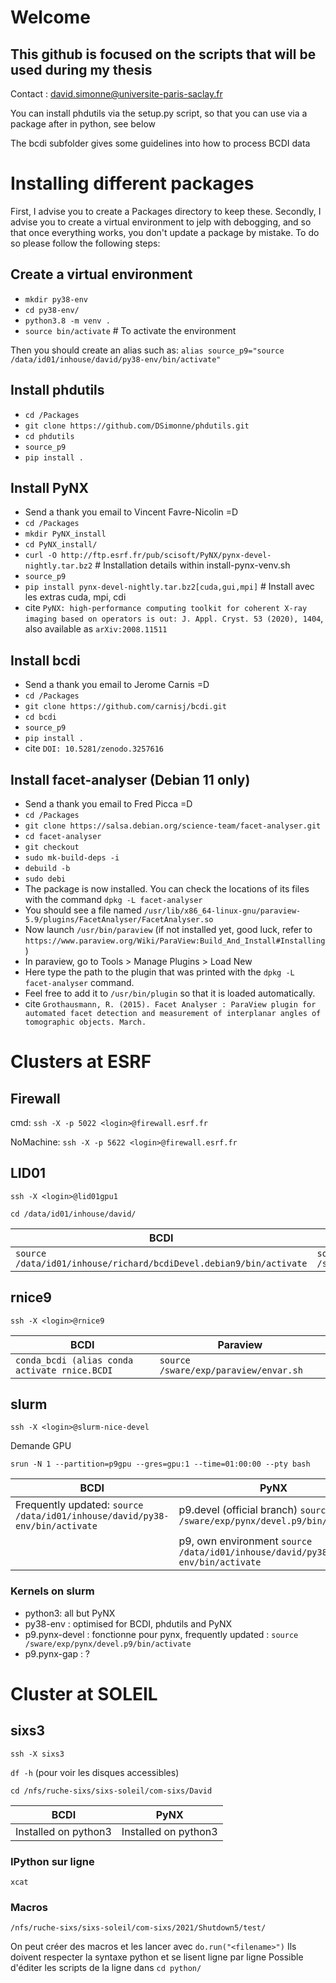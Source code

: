 # Welcome 

## This github is focused on the scripts that will be used during my thesis

Contact : david.simonne@universite-paris-saclay.fr

You can install phdutils via the setup.py script, so that you can use via a package after in python, see below

The bcdi subfolder gives some guidelines into how to process BCDI data

# Installing different packages

First, I advise you to create a Packages directory to keep these.
Secondly, I advise you to create a virtual environment to jelp with debogging, and so that once everything works, you don't update a package by mistake. To do so please follow the following steps:

## Create a virtual environment

* `mkdir py38-env`
* `cd py38-env/`
* `python3.8 -m venv .`
* `source bin/activate` # To activate the environment

Then you should create an alias such as: `alias source_p9="source /data/id01/inhouse/david/py38-env/bin/activate"`

## Install phdutils
* `cd /Packages`
* `git clone https://github.com/DSimonne/phdutils.git`
* `cd phdutils`
* `source_p9`
* `pip install .`

## Install PyNX
* Send a thank you email to Vincent Favre-Nicolin =D
* `cd /Packages`
* `mkdir PyNX_install`
* `cd PyNX_install/`
* `curl -O http://ftp.esrf.fr/pub/scisoft/PyNX/pynx-devel-nightly.tar.bz2`      # Installation details within install-pynx-venv.sh
* `source_p9`
* `pip install pynx-devel-nightly.tar.bz2[cuda,gui,mpi]`                        # Install avec les extras cuda, mpi, cdi
* cite `PyNX: high-performance computing toolkit for coherent X-ray imaging based on operators is out: J. Appl. Cryst. 53 (2020), 1404`, also available as `arXiv:2008.11511`

## Install bcdi
* Send a thank you email to Jerome Carnis =D
* `cd /Packages`
* `git clone https://github.com/carnisj/bcdi.git`
* `cd bcdi`
* `source_p9`
* `pip install .`
* cite `DOI: 10.5281/zenodo.3257616`

## Install facet-analyser (Debian 11 only)
* Send a thank you email to Fred Picca =D
* `cd /Packages`
* `git clone https://salsa.debian.org/science-team/facet-analyser.git`
* `cd facet-analyser`
* `git checkout`
* `sudo mk-build-deps -i`
* `debuild -b`
* `sudo debi`
* The package is now installed. You can check the locations of its files with the command `dpkg -L facet-analyser`
* You should see a file named `/usr/lib/x86_64-linux-gnu/paraview-5.9/plugins/FacetAnalyser/FacetAnalyser.so`
* Now launch `/usr/bin/paraview` (if not installed yet, good luck, refer to `https://www.paraview.org/Wiki/ParaView:Build_And_Install#Installing`)
* In paraview, go to Tools > Manage Plugins > Load New
* Here type the path to the plugin that was printed with the `dpkg -L facet-analyser` command.
* Feel free to add it to `/usr/bin/plugin` so that it is loaded automatically.
* cite `Grothausmann, R. (2015). Facet Analyser : ParaView plugin for automated facet detection and measurement of interplanar angles of tomographic objects. March.`

# Clusters at ESRF

## Firewall
cmd:
`ssh -X -p 5022 <login>@firewall.esrf.fr`

NoMachine:
`ssh -X -p 5622 <login>@firewall.esrf.fr`

## LID01
`ssh -X <login>@lid01gpu1`

`cd /data/id01/inhouse/david/`

 BCDI | PyNX
------------ | -------------
`source /data/id01/inhouse/richard/bcdiDevel.debian9/bin/activate` | `source /sware/exp/pynx/devel.debian9/bin/activate`


## rnice9
`ssh -X <login>@rnice9`

 BCDI | Paraview
------------ | -------------
`conda_bcdi (alias conda activate rnice.BCDI` | `source /sware/exp/paraview/envar.sh`

## slurm
`ssh -X <login>@slurm-nice-devel`

Demande GPU

`srun -N 1 --partition=p9gpu --gres=gpu:1 --time=01:00:00 --pty bash`

 BCDI | PyNX
| ------------ | ------------- |
| Frequently updated: `source /data/id01/inhouse/david/py38-env/bin/activate` | p9.devel (official branch) `source /sware/exp/pynx/devel.p9/bin/activate` |
| | p9, own environment `source /data/id01/inhouse/david/py38-env/bin/activate` |

### Kernels on slurm
* python3: all but PyNX
* py38-env : optimised for BCDI, phdutils and PyNX
* p9.pynx-devel : fonctionne pour pynx, frequently updated : `source /sware/exp/pynx/devel.p9/bin/activate`
* p9.pynx-gap : ?



# Cluster at SOLEIL

## sixs3
`ssh -X sixs3`

`df -h` (pour voir les disques accessibles)

`cd /nfs/ruche-sixs/sixs-soleil/com-sixs/David`

 BCDI | PyNX
------------ | -------------
Installed on python3 | Installed on python3

### IPython sur ligne

`xcat`

### Macros

`/nfs/ruche-sixs/sixs-soleil/com-sixs/2021/Shutdown5/test/`

On peut créer des macros et les lancer avec `do.run("<filename>")`
Ils doivent respecter la syntaxe python et se lisent ligne par ligne
Possible d'éditer les scripts de la ligne dans `cd python/`